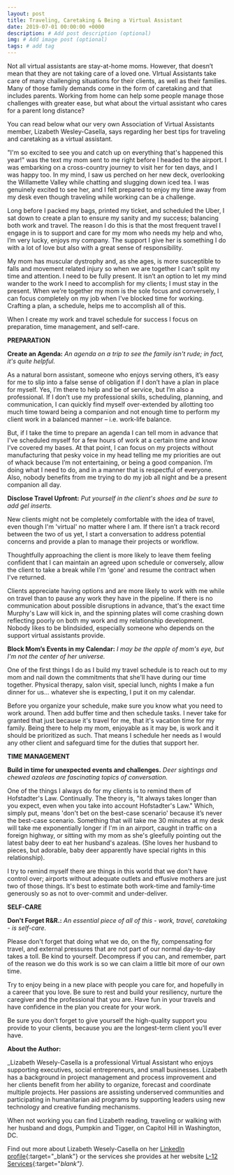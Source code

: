 ```yaml
---
layout: post
title: Traveling, Caretaking & Being a Virtual Assistant
date: 2019-07-01 00:00:00 +0000
description: # Add post description (optional)
img: # Add image post (optional)
tags: # add tag
---
```


Not all virtual assistants are stay-at-home moms. However, that doesn’t mean that they are not taking care of a loved one. VIrtual Assistants take care of many challenging situations for their clients, as well as their families. Many of those family demands come in the form of caretaking and that includes parents. Working from home can help some people manage those challenges with greater ease, but what about the virtual assistant who cares for a parent long distance?

You can read below what our very own Association of Virtual Assistants member, Lizabeth Wesley-Casella, says regarding her best tips for traveling and caretaking as a virtual assistant.

"I'm so excited to see you and catch up on everything that's happened this year!" was the text my mom sent to me right before I headed to the airport.  I was embarking on a cross-country journey to visit her for ten days, and I was happy too.  In my mind, I saw us perched on her new deck, overlooking the Willamette Valley while chatting and slugging down iced tea.  I was genuinely excited to see her, and I felt prepared to enjoy my time away from my desk even though traveling while working can be a challenge.

Long before I packed my bags, printed my ticket, and scheduled the Uber, I sat down to create a plan to ensure my sanity and my success; balancing both work and travel.  The reason I do this is that the most frequent travel I engage in is to support and care for my mom who needs my help and who, I’m very lucky, enjoys my company.  The support I give her is something I do with a lot of love but also with a great sense of responsibility.  

My mom has muscular dystrophy and, as she ages, is more susceptible to falls and movement related injury so when we are together I can’t split my time and attention. I need to be fully present.  It isn’t an option to let my mind wander to the work I need to accomplish for my clients; I must stay in the present.  When we’re together my mom is the sole focus and conversely, I can focus completely on my job when I’ve blocked time for working.  Crafting a plan, a schedule, helps me to accomplish all of this.

When I create my work and travel schedule for success I focus on preparation, time management, and self-care.

__PREPARATION__

__Create an Agenda:__
_An agenda on a trip to see the family isn't rude; in fact, it's quite helpful._


As a natural born assistant, someone who enjoys serving others, it’s easy for me to slip into a false sense of obligation if I don’t have a plan in place for myself.  Yes, I’m there to help and be of service, but I’m also a professional.  If I don’t use my professional skills, scheduling, planning, and communication, I can quickly find myself over-extended by allotting too much time toward being a companion and not enough time to perform my client work in a balanced manner – i.e. work-life balance.

But, if I take the time to prepare an agenda  I can tell mom in advance that I've scheduled myself for a few hours of work at a certain time and know I’ve covered my bases. At that point, I can focus on my projects without manufacturing that pesky voice in my head telling me my priorities are out of whack because I’m not entertaining, or being a good companion.  I’m doing what I need to do, and in a manner that is respectful of everyone.  Also, nobody benefits from me trying to do my job all night and be a present companion all day.

__Disclose Travel Upfront:__
_Put yourself in the client's shoes and be sure to add gel inserts._

New clients might not be completely comfortable with the idea of travel, even though I'm 'virtual' no matter where I am.  If there isn’t a track record between the two of us yet, I start a conversation to address potential concerns and provide a plan to manage their projects or workflow.

Thoughtfully approaching the client is more likely to leave them feeling confident that I can maintain an agreed upon schedule or conversely, allow the client to take a break while I'm 'gone' and resume the contract when I've returned.

Clients appreciate having options and are more likely to work with me while on travel than to pause any work they have in the pipeline.  If there is no communication about possible disruptions in advance, that's the exact time Murphy's Law will kick in, and the spinning plates will come crashing down reflecting poorly on both my work and my relationship development.  Nobody likes to be blindsided, especially someone who depends on the support virtual assistants provide.

__Block Mom’s Events in my Calendar:__
_I may be the apple of mom's eye, but I'm not the center of her universe._

One of the first things I do as I build my travel schedule is to reach out to my mom and nail down the commitments that she'll have during our time together.  Physical therapy, salon visit, special lunch, nights I make a fun dinner for us... whatever she is expecting, I put it on my calendar.

Before you organize your schedule, make sure you know what you need to work around.  Then add buffer time and then schedule tasks.  I never take for granted that just because it's travel for me, that it's vacation time for my family.  Being there to help my mom, enjoyable as it may be, is work and it should be prioritized as such.  That means I schedule her needs as I would any other client and safeguard time for the duties that support her.

__TIME MANAGEMENT__

__Build in time for unexpected events and challenges.__
_Deer sightings and chewed azaleas are fascinating topics of conversation._

One of the things I always do for my clients is to remind them of Hofstadter's Law. Continually.  The theory is, "It always takes longer than you expect, even when you take into account Hofstadter's Law."  Which, simply put, means 'don't bet on the best-case scenario' because it’s never the best-case scenario.  Something that will take me 30 minutes at my desk will take me exponentially longer if I'm in an airport, caught in traffic on a foreign highway, or sitting with my mom as she's gleefully pointing out the latest baby deer to eat her husband's azaleas.  (She loves her husband to pieces, but adorable, baby deer apparently have special rights in this relationship).

I try to remind myself there are things in this world that we don't have control over; airports without adequate outlets and effusive mothers are just two of those things.  It's best to estimate both work-time and family-time generously so as not to over-commit and under-deliver.

__SELF-CARE__

__Don't Forget R&R.:__
_An essential piece of all of this - work, travel, caretaking - is self-care._

Please don't forget that doing what we do, on the fly, compensating for travel, and external pressures that are not part of our normal day-to-day takes a toll.  Be kind to yourself.  Decompress if you can, and remember, part of the reason we do this work is so we can claim a little bit more of our own time.

Try to enjoy being in a new place with people you care for, and hopefully in a career that you love.  Be sure to rest and build your resiliency, nurture the caregiver and the professional that you are.  Have fun in your travels and have confidence in the plan you create for your work.

Be sure you don’t forget to give yourself the high-quality support you provide to your clients, because you are the longest-term client you’ll ever have.

__About the Author:__

_Lizabeth Wesely-Casella is a professional Virtual Assistant who enjoys supporting executives, social entrepreneurs, and small businesses. Lizabeth has a background in project management and process improvement and her clients benefit from her ability to organize, forecast and coordinate multiple projects.  Her passions are assisting underserved communities and participating in humanitarian aid programs by supporting leaders using new technology and creative funding mechanisms.

When not working you can find Lizabeth reading, traveling or walking with her husband and dogs, Pumpkin and Tigger, on Capitol Hill in Washington, DC.

Find out more about Lizabeth Wesely-Casella on her [LinkedIn profile](http://www.linkedin.com/in/lizabeth-wesely-casella){:target="_blank"} or the services she provides at her website [L-12 Services](http://L12Services.com){:target="_blank"}._
